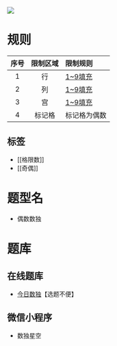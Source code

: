 ![](https://cn.sudoku.today/pic/02/even40/38088_105616.png)

# 规则

| 序号  | 限制区域 | 限制规则     |
|:---:|:----:|:---------|
|  1  |  行   | [1~9填充] |
|  2  |  列   | [1~9填充] |
|  3  |  宫   | [1~9填充] |
|  4  | 标记格  | 标记格为偶数   |

## 标签

- [[格限数]]
- [[奇偶]]

# 题型名

- 偶数数独

# 题库

## 在线题库

- [今日数独]【选题不便】

## 微信小程序

- 数独星空

[1~9填充]: ../../../../rules.md#1to9填充

[今日数独]: https://cn.sudoku.today/g-even-sudoku/